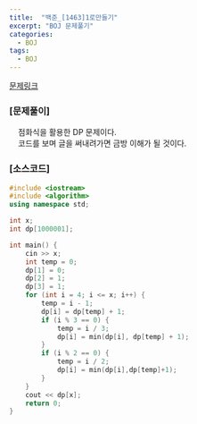 ```yaml
---
title:  "백준_[1463]1로만들기"
excerpt: "BOJ 문제풀기"
categories:
  - BOJ
tags:
  - BOJ
---
```

[문제링크](https://www.acmicpc.net/problem/1463)
### [문제풀이]
&nbsp;&nbsp;&nbsp;&nbsp;점화식을 활용한 DP 문제이다.  
&nbsp;&nbsp;&nbsp;&nbsp;코드를 보며 글을 써내려가면 금방 이해가 될 것이다.  
### [소스코드]
~~~cpp
#include <iostream>
#include <algorithm>
using namespace std;

int x;
int dp[1000001];

int main() {
	cin >> x;
	int temp = 0;
	dp[1] = 0;
	dp[2] = 1;
	dp[3] = 1;
	for (int i = 4; i <= x; i++) {
		temp = i - 1;
		dp[i] = dp[temp] + 1;
		if (i % 3 == 0) {
			temp = i / 3;
			dp[i] = min(dp[i], dp[temp] + 1);
		}
		if (i % 2 == 0) {
			temp = i / 2;
			dp[i] = min(dp[i],dp[temp]+1);
		}
	}
	cout << dp[x];
	return 0;
}
~~~